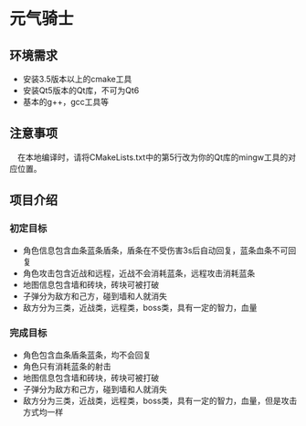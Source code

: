 # 元气骑士
## 环境需求
- 安装3.5版本以上的cmake工具
- 安装Qt5版本的Qt库，不可为Qt6
- 基本的g++，gcc工具等
## 注意事项
&emsp;在本地编译时，请将CMakeLists.txt中的第5行改为你的Qt库的mingw工具的对应位置。
## 项目介绍
### 初定目标
- 角色信息包含血条蓝条盾条，盾条在不受伤害3s后自动回复，蓝条血条不可回复
- 角色攻击包含近战和远程，近战不会消耗蓝条，远程攻击消耗蓝条
- 地图信息包含墙和砖块，砖块可被打破
- 子弹分为敌方和己方，碰到墙和人就消失
- 敌方分为三类，近战类，远程类，boss类，具有一定的智力，血量
### 完成目标
- 角色包含血条盾条蓝条，均不会回复
- 角色只有消耗蓝条的射击
- 地图信息包含墙和砖块，砖块可被打破
- 子弹分为敌方和己方，碰到墙和人就消失
- 敌方分为三类，近战类，远程类，boss类，具有一定的智力，血量，但是攻击方式均一样
